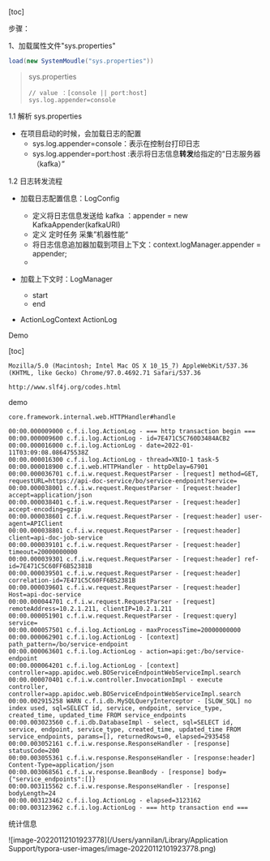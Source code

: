[toc]

步骤：

1、加载属性文件"sys.properties"

```java
load(new SystemMoudle("sys.properties"))
```



> sys.properties
>
> ```properties
> // value ：[console || port:host]
> sys.log.appender=console
> ```

1.1 解析 sys.properties

- 在项目启动的时候，会加载日志的配置
  - sys.log.appender=console：表示在控制台打印日志
  - sys.log.appender=port:host :表示将日志信息**转发**给指定的“日志服务器（kafka）”

1.2 日志转发流程

- 加载日志配置信息：LogConfig 
  - 定义将日志信息发送给 kafka ：appender = new KafkaAppender(kafkaURI)
  - 定义 定时任务 采集”机器性能“ 
  - 将日志信息追加器加载到项目上下文：context.logManager.appender = appender;
  - 

- 加载上下文时：LogManager
  - start
  - end

- ActionLogContext   ActionLog



Demo

[toc]



```
Mozilla/5.0 (Macintosh; Intel Mac OS X 10_15_7) AppleWebKit/537.36 (KHTML, like Gecko) Chrome/97.0.4692.71 Safari/537.36

http://www.slf4j.org/codes.html
```



demo

```
core.framework.internal.web.HTTPHandler#handle
```

```
00:00.000009000 c.f.i.log.ActionLog - === http transaction begin ===
00:00.000009600 c.f.i.log.ActionLog - id=7E471C5C760D3484ACB2
00:00.000016000 c.f.i.log.ActionLog - date=2022-01-11T03:09:08.086475538Z
00:00.000016300 c.f.i.log.ActionLog - thread=XNIO-1 task-5
00:00.000018900 c.f.i.web.HTTPHandler - httpDelay=67901
00:00.000036701 c.f.i.w.request.RequestParser - [request] method=GET, requestURL=https://api-doc-service/bo/service-endpoint?service=
00:00.000038001 c.f.i.w.request.RequestParser - [request:header] accept=application/json
00:00.000038401 c.f.i.w.request.RequestParser - [request:header] accept-encoding=gzip
00:00.000038601 c.f.i.w.request.RequestParser - [request:header] user-agent=APIClient
00:00.000038801 c.f.i.w.request.RequestParser - [request:header] client=api-doc-job-service
00:00.000039101 c.f.i.w.request.RequestParser - [request:header] timeout=20000000000
00:00.000039301 c.f.i.w.request.RequestParser - [request:header] ref-id=7E471C5C60FF6B52381B
00:00.000039501 c.f.i.w.request.RequestParser - [request:header] correlation-id=7E471C5C60FF6B52381B
00:00.000039601 c.f.i.w.request.RequestParser - [request:header] Host=api-doc-service
00:00.000044701 c.f.i.w.request.RequestParser - [request] remoteAddress=10.2.1.211, clientIP=10.2.1.211
00:00.000051901 c.f.i.w.request.RequestParser - [request:query] service=
00:00.000057501 c.f.i.log.ActionLog - maxProcessTime=20000000000
00:00.000062901 c.f.i.log.ActionLog - [context] path_pattern=/bo/service-endpoint
00:00.000063601 c.f.i.log.ActionLog - action=api:get:/bo/service-endpoint
00:00.000064201 c.f.i.log.ActionLog - [context] controller=app.apidoc.web.BOServiceEndpointWebServiceImpl.search
00:00.000070401 c.f.i.w.controller.InvocationImpl - execute controller, controller=app.apidoc.web.BOServiceEndpointWebServiceImpl.search
00:00.002915258 WARN c.f.i.db.MySQLQueryInterceptor - [SLOW_SQL] no index used, sql=SELECT id, service, endpoint, service_type, created_time, updated_time FROM service_endpoints
00:00.003023560 c.f.i.db.DatabaseImpl - select, sql=SELECT id, service, endpoint, service_type, created_time, updated_time FROM service_endpoints, params=[], returnedRows=0, elapsed=2935458
00:00.003052161 c.f.i.w.response.ResponseHandler - [response] statusCode=200
00:00.003055361 c.f.i.w.response.ResponseHandler - [response:header] Content-Type=application/json
00:00.003068561 c.f.i.w.response.BeanBody - [response] body={"service_endpoints":[]}
00:00.003115562 c.f.i.w.response.ResponseHandler - [response] bodyLength=24
00:00.003123462 c.f.i.log.ActionLog - elapsed=3123162
00:00.003123962 c.f.i.log.ActionLog - === http transaction end ===
```





统计信息

![image-20220112101923778](/Users/yannilan/Library/Application Support/typora-user-images/image-20220112101923778.png)